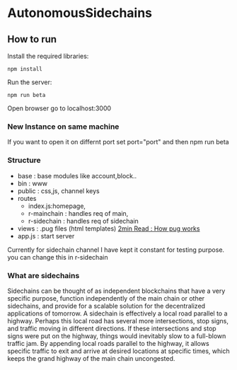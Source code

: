 # AutonomousSidechains
## How to run

Install the required libraries:
  
    npm install
   
Run the server:

    npm run beta

Open browser go to localhost:3000

### New Instance on same machine
If you want to open it on differnt port set port="port" and then npm run beta 

### Structure
* base : base modules like account,block..
* bin  : www 
* public : css,js, channel keys
* routes 
    * index.js:homepage, 
    * r-mainchain : handles req of main, 
    * r-sidechain : handles req of sidechain
* views  : .pug files (html templates) [2min Read : How pug works](https://freshman.tech/learn-node/)
* app.js : start server

Currently for sidechain channel I have kept it constant for testing purpose.
you can change this in r-sidechain


### What are sidechains
Sidechains can be thought of as independent blockchains that have a very specific purpose, function independently of the main chain or other sidechains, and provide for a scalable solution for the decentralized applications of tomorrow. A sidechain is effectively a local road parallel to a highway. Perhaps this local road has several more intersections, stop signs, and traffic moving in different directions. If these intersections and stop signs were put on the highway, things would inevitably slow to a full-blown traffic jam. By appending local roads parallel to the highway, it allows specific traffic to exit and arrive at desired locations at specific times, which keeps the grand highway of the main chain uncongested.
